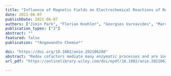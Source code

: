 ```yaml
---
title: "Influence of Magnetic Fields on Electrochemical Reactions of Redox Cofactor Solutions"
date: 2021-06-07
publishDate: 2021-06-07
authors: ["Jimin Park", "Florian Koehler", "Georgios Varnavides", "Marc-Joseph Antonini", "Polina Anikeeva"] 
publication_types: ["2"]
abstract: ""
featured: false
publication: "*Angewandte Chemie*"

doi: "https://doi.org/10.1002/anie.202106288"
abstract: "Redox cofactors mediate many enzymatic processes and are increasingly employed in biomedical and energy applications. Exploring the influence of external magnetic fields on redox cofactor chemistry can enhance our understanding of magnetic-field-sensitive biological processes and allow the application of magnetic fields to modulate redox reactions involving cofactors. Through a combination of experiments and modeling, we investigate the influence of magnetic fields on electrochemical reactions in redox cofactor solutions. By employing flavin mononucleotide (FMN) cofactor as a model system, we characterize magnetically induced changes in Faradaic currents. We find that radical pair intermediates have negligible influence on current increases in FMN solution upon application of a magnetic field. The dominant mechanism underlying the observed current increases is the magneto-hydrodynamic effect. We extend our analyses to other diffusion-limited electrochemical reactions of redox cofactor solutions and arrive at similar conclusions, highlighting the opportunity to use this framework in redox cofactor chemistry."
url_pdf: "https://onlinelibrary.wiley.com/doi/epdf/10.1002/anie.202106288"

---
```

